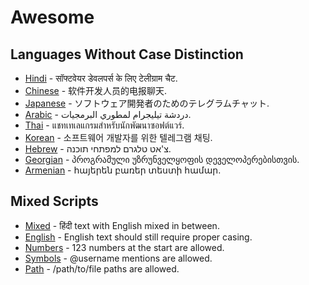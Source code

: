 # Awesome

## Languages Without Case Distinction

- [Hindi](https://example.com) - सॉफ्टवेयर डेवलपर्स के लिए टेलीग्राम चैट.
- [Chinese](https://example.com) - 软件开发人员的电报聊天.
- [Japanese](https://example.com) - ソフトウェア開発者のためのテレグラムチャット.
- [Arabic](https://example.com) - دردشة تيليجرام لمطوري البرمجيات.
- [Thai](https://example.com) - แชทเทเลแกรมสำหรับนักพัฒนาซอฟต์แวร์.
- [Korean](https://example.com) - 소프트웨어 개발자를 위한 텔레그램 채팅.
- [Hebrew](https://example.com) - צ'אט טלגרם למפתחי תוכנה.
- [Georgian](https://example.com) - პროგრამული უზრუნველყოფის დეველოპერებისთვის.
- [Armenian](https://example.com) - հայերեն բառեր տեստի համար.

## Mixed Scripts

- [Mixed](https://example.com) - हिंदी text with English mixed in between.
- [English](https://example.com) - English text should still require proper casing.
- [Numbers](https://example.com) - 123 numbers at the start are allowed.
- [Symbols](https://example.com) - @username mentions are allowed.
- [Path](https://example.com) - /path/to/file paths are allowed.
